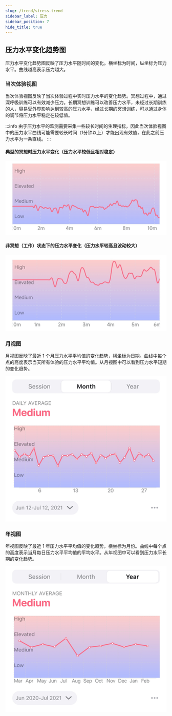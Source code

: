 ```yaml
---
slug: /trend/stress-trend
sidebar_label: 压力
sidebar_position: 7
hide_title: true
---
```


## 压力水平变化趋势图

压力水平变化趋势图反映了压力水平随时间的变化。横坐标为时间，纵坐标为压力水平。曲线越高表示压力越大。

### 当次体验视图

当次体验视图反映了当次体验过程中实时压力水平的变化趋势。冥想过程中，通过深呼吸训练可以有效减少压力。长期冥想训练可以改善压力水平，未经过长期训练的人，容易受外界影响达到较高的压力水平，经过长期的冥想训练，可以通过身体的调节将压力水平稳定在较低值。

:::info
由于压力水平的监测需要采集一些较长时间的生理指标，因此当次体验视图中的压力水平曲线可能需要较长时间（1分钟以上）才能出现有效值，在此之前压力水平为一条直线。
:::

#### 典型的冥想时压力水平变化（压力水平较低且相对稳定）
![典型的冥想时压力水平变化（压力水平较低且相对稳定）](Image3/30.PNG)

#### 非冥想（工作）状态下的压力水平变化（压力水平较高且波动较大）
![非冥想（工作）状态下的压力水平变化（压力水平较高且波动较大）](Image3/31.PNG)

### 月视图

月视图反映了最近 1 个月压力水平平均值的变化趋势，横坐标为日期。曲线中每个点的高度表示当天所有体验的压力水平平均值。从月视图中可以看到压力水平短期的变化趋势。

![图](Image3/20221104-204551.jpg)

### 年视图

年视图反映了最近 1 年压力水平平均值的变化趋势，横坐标为月份。曲线中每个点的高度表示当月每日压力水平平均值的平均水平。从年视图中可以看到压力水平长期的变化趋势。

![图](Image3/20221104-204602.jpg)
